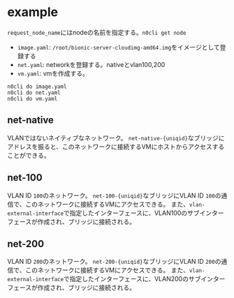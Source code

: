 # example

`request_node_name`にはnodeの名前を指定する。`n0cli get node`

- `image.yaml`: `/root/bionic-server-cloudimg-amd64.img`をイメージとして登録する
- `net.yaml`: networkを登録する。nativeとvlan100,200
- `vm.yaml`: vmを作成する。

```
n0cli do image.yaml
n0cli do net.yaml
n0cli do vm.yaml
```

## net-native
VLANではないネイティブなネットワーク。
`net-native-{uniqid}`なブリッジにアドレスを振ると、このネットワークに接続するVMにホストからアクセスすることができる。

## net-100
VLAN ID `100`のネットワーク。
`net-100-{uniqid}`なブリッジにVLAN ID `100`の通信で、このネットワークに接続するVMにアクセスできる。
また、`vlan-external-interface`で指定したインターフェースに、VLAN100のサブインターフェースが作成され、ブリッジに接続される。

## net-200
VLAN ID `200`のネットワーク。
`net-200-{uniqid}`なブリッジにVLAN ID `200`の通信で、このネットワークに接続するVMにアクセスできる。
また、`vlan-external-interface`で指定したインターフェースに、VLAN200のサブインターフェースが作成され、ブリッジに接続される。
